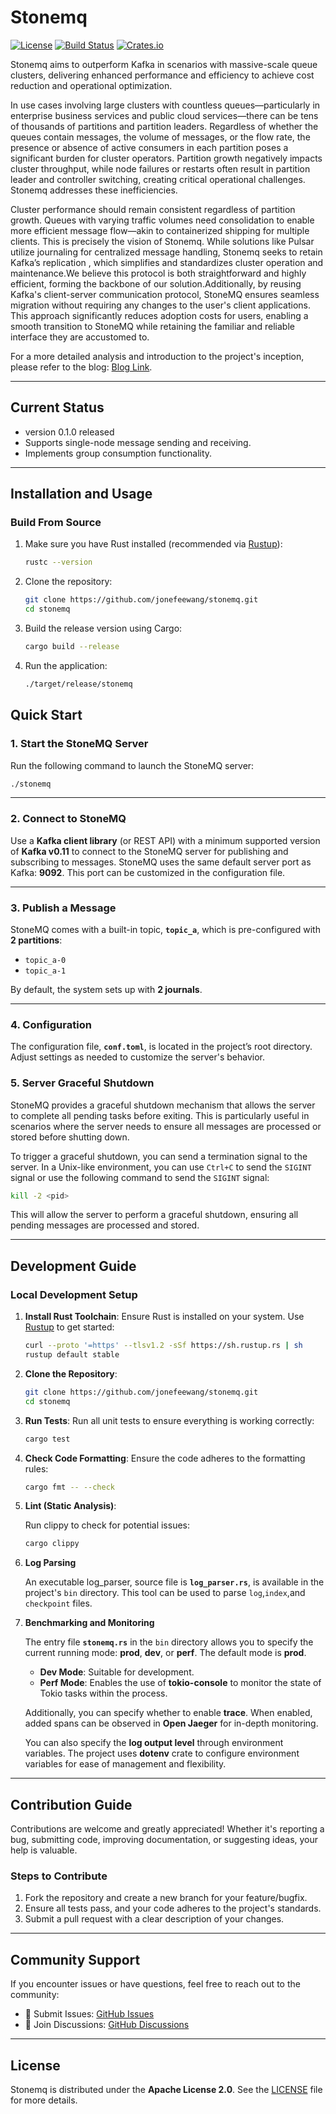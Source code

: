 # Stonemq

[![License](https://img.shields.io/badge/license-Apache%202-blue)](LICENSE)
[![Build Status](https://img.shields.io/github/actions/workflow/status/username/stonemq/ci.yml)](https://github.com/username/stonemq/actions)
[![Crates.io](https://img.shields.io/crates/v/stonemq)](https://crates.io/crates/stonemq)

Stonemq aims to outperform Kafka in scenarios with massive-scale queue clusters, delivering enhanced performance and efficiency to achieve cost reduction and operational optimization.

In use cases involving large clusters with countless queues—particularly in enterprise business services and public cloud services—there can be tens of thousands of partitions and partition leaders. Regardless of whether the queues contain messages, the volume of messages, or the flow rate, the presence or absence of active consumers in each partition poses a significant burden for cluster operators. Partition growth negatively impacts cluster throughput, while node failures or restarts often result in partition leader and controller switching, creating critical operational challenges. Stonemq addresses these inefficiencies.

Cluster performance should remain consistent regardless of partition growth. Queues with varying traffic volumes need consolidation to enable more efficient message flow—akin to containerized shipping for multiple clients. This is precisely the vision of Stonemq. While solutions like Pulsar utilize journaling for centralized message handling, Stonemq seeks to retain Kafka’s replication , which simplifies and standardizes cluster operation and maintenance.We believe this protocol is both straightforward and highly efficient, forming the backbone of our solution.Additionally, by reusing Kafka's client-server communication protocol, StoneMQ ensures seamless migration without requiring any changes to the user's client applications. This approach significantly reduces adoption costs for users, enabling a smooth transition to StoneMQ while retaining the familiar and reliable interface they are accustomed to. 

For a more detailed analysis and introduction to the project's inception, please refer to the blog: [Blog Link](https://wangjunfei.com/2025/02/10/Announcing-Stonemq-A-high-performance-and-efficient-message-queue-developed-in-Rust/).

---

## Current Status

- version 0.1.0 released 
- Supports single-node message sending and receiving.  
- Implements group consumption functionality.  

---

## Installation and Usage

### Build From Source

1. Make sure you have Rust installed (recommended via [Rustup](https://rustup.rs/)):

   ```bash
   rustc --version
   ```

2. Clone the repository:

   ```bash
   git clone https://github.com/jonefeewang/stonemq.git
   cd stonemq
   ```

3. Build the release version using Cargo:

   ```bash
   cargo build --release
   ```

4. Run the application:

   ```bash
   ./target/release/stonemq
   ```

## **Quick Start**

### **1. Start the StoneMQ Server**  

Run the following command to launch the StoneMQ server:  

```bash
./stonemq
```

---

### **2. Connect to StoneMQ**  

Use a **Kafka client library** (or REST API) with a minimum supported version of **Kafka v0.11** to connect to the StoneMQ server for publishing and subscribing to messages. StoneMQ uses the same default server port as Kafka: **9092**. This port can be customized in the configuration file.

---

### **3. Publish a Message**  

StoneMQ comes with a built-in topic, **`topic_a`**, which is pre-configured with **2 partitions**:  

- `topic_a-0`  
- `topic_a-1`  

By default, the system sets up with **2 journals**.

---

### **4. Configuration**  

The configuration file, **`conf.toml`**, is located in the project’s root directory. Adjust settings as needed to customize the server's behavior.

### **5. Server Graceful Shutdown**  

StoneMQ provides a graceful shutdown mechanism that allows the server to complete all pending tasks before exiting. This is particularly useful in scenarios where the server needs to ensure all messages are processed or stored before shutting down.

To trigger a graceful shutdown, you can send a termination signal to the server. In a Unix-like environment, you can use `Ctrl+C` to send the `SIGINT` signal or use the following command to send the `SIGINT` signal:

```bash
kill -2 <pid>
```

This will allow the server to perform a graceful shutdown, ensuring all pending messages are processed and stored.


---

## Development Guide

### Local Development Setup

1. **Install Rust Toolchain**:
   Ensure Rust is installed on your system. Use [Rustup](https://rustup.rs/) to get started:

   ```bash
   curl --proto '=https' --tlsv1.2 -sSf https://sh.rustup.rs | sh
   rustup default stable
   ```

2. **Clone the Repository**:

   ```bash
   git clone https://github.com/jonefeewang/stonemq.git
   cd stonemq
   ```

3. **Run Tests**:
   Run all unit tests to ensure everything is working correctly:

   ```bash
   cargo test
   ```

4. **Check Code Formatting**:
   Ensure the code adheres to the formatting rules:

   ```bash
   cargo fmt -- --check
   ```

5. **Lint (Static Analysis)**:

   Run clippy to check for potential issues:

   ```bash
   cargo clippy
   ```

6. **Log Parsing**  

   An executable log_parser, source file is **`log_parser.rs`**, is available in the project's `bin` directory. This tool can be used to parse `log`,`index`,and `checkpoint` files.

7. **Benchmarking and Monitoring**  

   The entry file **`stonemq.rs`** in the `bin` directory allows you to specify the current running mode: **prod**, **dev**, or **perf**. The default 	mode is **prod**.  

   - **Dev Mode**: Suitable for development.  
   - **Perf Mode**: Enables the use of **tokio-console** to monitor the state of Tokio tasks within the process.  
     
   Additionally, you can specify whether to enable **trace**. When enabled, added spans can be observed in **Open Jaeger** for in-depth monitoring. 

   You can also specify the **log output level** through environment variables. The project uses **dotenv** crate to configure environment variables for ease of management and flexibility.

---

## Contribution Guide

Contributions are welcome and greatly appreciated! Whether it's reporting a bug, submitting code, improving documentation, or suggesting ideas, your help is valuable.

### Steps to Contribute

1. Fork the repository and create a new branch for your feature/bugfix.
2. Ensure all tests pass, and your code adheres to the project's standards.
3. Submit a pull request with a clear description of your changes.

---

## Community Support

If you encounter issues or have questions, feel free to reach out to the community:

- 🐛 Submit Issues: [GitHub Issues](https://github.com/jonefeewang/stonemq/issues)
- 📢 Join Discussions: [GitHub Discussions](https://github.com/jonefeewang/stonemq/discussions)

---

## License

Stonemq is distributed under the **Apache License 2.0**. See the [LICENSE](./LICENSE) file for more details.


